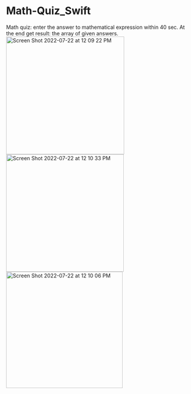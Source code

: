 # Math-Quiz_Swift
Math quiz: enter the answer to mathematical expression within 40 sec. At the end get result: the array of given answers. 
<img width="320" alt="Screen Shot 2022-07-22 at 12 09 22 PM" src="https://user-images.githubusercontent.com/109760727/180480269-4d892a2e-cc4a-4ee7-a5cd-51c1918b913f.png">
<img width="319" alt="Screen Shot 2022-07-22 at 12 10 33 PM" src="https://user-images.githubusercontent.com/109760727/180480278-71c123c3-0ed5-4fbd-a542-eec0e6dde304.png">
<img width="316" alt="Screen Shot 2022-07-22 at 12 10 06 PM" src="https://user-images.githubusercontent.com/109760727/180480284-95718d0e-1513-4d47-8111-d2c28a864030.png">
